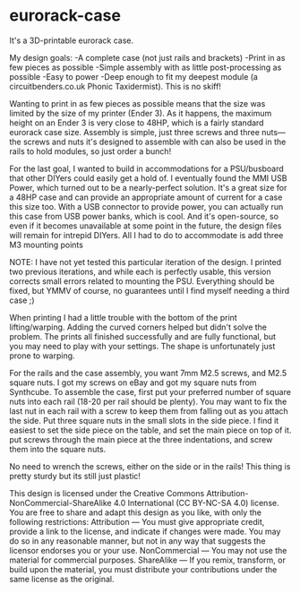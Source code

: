 # eurorack-case

It's a 3D-printable eurorack case.

My design goals:
-A complete case (not just rails and brackets)
-Print in as few pieces as possible
-Simple assembly with as little post-processing as possible
-Easy to power
-Deep enough to fit my deepest module (a circuitbenders.co.uk Phonic Taxidermist). This is no skiff!
  
Wanting to print in as few pieces as possible means that the size was limited by the size of my printer (Ender 3). As it happens, the maximum height on an Ender 3 is very close to 48HP, which is a fairly standard eurorack case size. Assembly is simple, just three screws and three nuts—the screws and nuts it's designed to assemble with can also be used in the rails to hold modules, so just order a bunch!

For the last goal, I wanted to build in accommodations for a PSU/busboard that other DIYers could easily get a hold of. I eventually found the MMI USB Power, which turned out to be a nearly-perfect solution. It's a great size for a 48HP case and can provide an appropriate amount of current for a case this size too. With a USB connector to provide power, you can actually run this case from USB power banks, which is cool. And it's open-source, so even if it becomes unavailable at some point in the future, the design files will remain for intrepid DIYers. All I had to do to accommodate is add three M3 mounting points

NOTE: I have not yet tested this particular iteration of the design. I printed two previous iterations, and while each is perfectly usable, this version corrects small errors related to mounting the PSU. Everything should be fixed, but YMMV of course, no guarantees until I find myself needing a third case ;)

When printing I had a little trouble with the bottom of the print lifting/warping. Adding the curved corners helped but didn't solve the problem. The prints all finished successfully and are fully functional, but you may need to play with your settings. The shape is unfortunately just prone to warping.

For the rails and the case assembly, you want 7mm M2.5 screws, and M2.5 square nuts. I got my screws on eBay and got my square nuts from Synthcube. To assemble the case, first put your preferred number of square nuts into each rail (18-20 per rail should be plenty). You may want to fix the last nut in each rail with a screw to keep them from falling out as you attach the side. Put three square nuts in the small slots in the side piece. I find it easiest to set the side piece on the table, and set the main piece on top of it. put screws through the main piece at the three indentations, and screw them into the square nuts.

No need to wrench the screws, either on the side or in the rails! This thing is pretty sturdy but its still just plastic!


This design is licensed under the Creative Commons Attribution-NonCommercial-ShareAlike 4.0 International (CC BY-NC-SA 4.0) license. You are free to share and adapt this design as you like, with only the following restrictions: 
Attribution — You must give appropriate credit, provide a link to the license, and indicate if changes were made. You may do so in any reasonable manner, but not in any way that suggests the licensor endorses you or your use.
NonCommercial — You may not use the material for commercial purposes.
ShareAlike — If you remix, transform, or build upon the material, you must distribute your contributions under the same license as the original.
